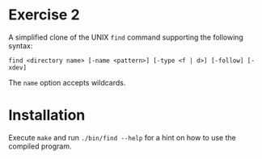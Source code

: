 # Exercise 2

A simplified clone of the UNIX `find` command supporting the following syntax:

```
find <directory name> [-name <pattern>] [-type <f | d>] [-follow] [-xdev]
```

The `name` option accepts wildcards.

# Installation

Execute `make` and run `./bin/find --help` for a hint on how to use the
compiled program.
